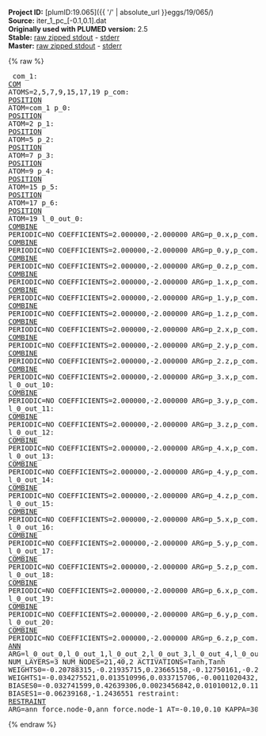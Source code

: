 **Project ID:** [plumID:19.065]({{ '/' | absolute_url }}eggs/19/065/)  
**Source:** iter_1_pc_[-0.1,0.1].dat  
**Originally used with PLUMED version:** 2.5  
**Stable:** [raw zipped stdout](iter_1_pc_[-0.1,0.1].dat.plumed.stdout.txt.zip) - [stderr](iter_1_pc_[-0.1,0.1].dat.plumed.stderr)  
**Master:** [raw zipped stdout](iter_1_pc_[-0.1,0.1].dat.plumed_master.stdout.txt.zip) - [stderr](iter_1_pc_[-0.1,0.1].dat.plumed_master.stderr)  

{% raw %}<pre>
com_1: <a href="https://plumed.github.io/doc-master/user-doc/html/_c_o_m.html">COM</a> ATOMS=2,5,7,9,15,17,19
p_com: <a href="https://plumed.github.io/doc-master/user-doc/html/_p_o_s_i_t_i_o_n.html">POSITION</a> ATOM=com_1
p_0: <a href="https://plumed.github.io/doc-master/user-doc/html/_p_o_s_i_t_i_o_n.html">POSITION</a> ATOM=2
p_1: <a href="https://plumed.github.io/doc-master/user-doc/html/_p_o_s_i_t_i_o_n.html">POSITION</a> ATOM=5
p_2: <a href="https://plumed.github.io/doc-master/user-doc/html/_p_o_s_i_t_i_o_n.html">POSITION</a> ATOM=7
p_3: <a href="https://plumed.github.io/doc-master/user-doc/html/_p_o_s_i_t_i_o_n.html">POSITION</a> ATOM=9
p_4: <a href="https://plumed.github.io/doc-master/user-doc/html/_p_o_s_i_t_i_o_n.html">POSITION</a> ATOM=15
p_5: <a href="https://plumed.github.io/doc-master/user-doc/html/_p_o_s_i_t_i_o_n.html">POSITION</a> ATOM=17
p_6: <a href="https://plumed.github.io/doc-master/user-doc/html/_p_o_s_i_t_i_o_n.html">POSITION</a> ATOM=19
l_0_out_0: <a href="https://plumed.github.io/doc-master/user-doc/html/_c_o_m_b_i_n_e.html">COMBINE</a> PERIODIC=NO COEFFICIENTS=2.000000,-2.000000 ARG=p_0.x,p_com.x
l_0_out_1: <a href="https://plumed.github.io/doc-master/user-doc/html/_c_o_m_b_i_n_e.html">COMBINE</a> PERIODIC=NO COEFFICIENTS=2.000000,-2.000000 ARG=p_0.y,p_com.y
l_0_out_2: <a href="https://plumed.github.io/doc-master/user-doc/html/_c_o_m_b_i_n_e.html">COMBINE</a> PERIODIC=NO COEFFICIENTS=2.000000,-2.000000 ARG=p_0.z,p_com.z
l_0_out_3: <a href="https://plumed.github.io/doc-master/user-doc/html/_c_o_m_b_i_n_e.html">COMBINE</a> PERIODIC=NO COEFFICIENTS=2.000000,-2.000000 ARG=p_1.x,p_com.x
l_0_out_4: <a href="https://plumed.github.io/doc-master/user-doc/html/_c_o_m_b_i_n_e.html">COMBINE</a> PERIODIC=NO COEFFICIENTS=2.000000,-2.000000 ARG=p_1.y,p_com.y
l_0_out_5: <a href="https://plumed.github.io/doc-master/user-doc/html/_c_o_m_b_i_n_e.html">COMBINE</a> PERIODIC=NO COEFFICIENTS=2.000000,-2.000000 ARG=p_1.z,p_com.z
l_0_out_6: <a href="https://plumed.github.io/doc-master/user-doc/html/_c_o_m_b_i_n_e.html">COMBINE</a> PERIODIC=NO COEFFICIENTS=2.000000,-2.000000 ARG=p_2.x,p_com.x
l_0_out_7: <a href="https://plumed.github.io/doc-master/user-doc/html/_c_o_m_b_i_n_e.html">COMBINE</a> PERIODIC=NO COEFFICIENTS=2.000000,-2.000000 ARG=p_2.y,p_com.y
l_0_out_8: <a href="https://plumed.github.io/doc-master/user-doc/html/_c_o_m_b_i_n_e.html">COMBINE</a> PERIODIC=NO COEFFICIENTS=2.000000,-2.000000 ARG=p_2.z,p_com.z
l_0_out_9: <a href="https://plumed.github.io/doc-master/user-doc/html/_c_o_m_b_i_n_e.html">COMBINE</a> PERIODIC=NO COEFFICIENTS=2.000000,-2.000000 ARG=p_3.x,p_com.x
l_0_out_10: <a href="https://plumed.github.io/doc-master/user-doc/html/_c_o_m_b_i_n_e.html">COMBINE</a> PERIODIC=NO COEFFICIENTS=2.000000,-2.000000 ARG=p_3.y,p_com.y
l_0_out_11: <a href="https://plumed.github.io/doc-master/user-doc/html/_c_o_m_b_i_n_e.html">COMBINE</a> PERIODIC=NO COEFFICIENTS=2.000000,-2.000000 ARG=p_3.z,p_com.z
l_0_out_12: <a href="https://plumed.github.io/doc-master/user-doc/html/_c_o_m_b_i_n_e.html">COMBINE</a> PERIODIC=NO COEFFICIENTS=2.000000,-2.000000 ARG=p_4.x,p_com.x
l_0_out_13: <a href="https://plumed.github.io/doc-master/user-doc/html/_c_o_m_b_i_n_e.html">COMBINE</a> PERIODIC=NO COEFFICIENTS=2.000000,-2.000000 ARG=p_4.y,p_com.y
l_0_out_14: <a href="https://plumed.github.io/doc-master/user-doc/html/_c_o_m_b_i_n_e.html">COMBINE</a> PERIODIC=NO COEFFICIENTS=2.000000,-2.000000 ARG=p_4.z,p_com.z
l_0_out_15: <a href="https://plumed.github.io/doc-master/user-doc/html/_c_o_m_b_i_n_e.html">COMBINE</a> PERIODIC=NO COEFFICIENTS=2.000000,-2.000000 ARG=p_5.x,p_com.x
l_0_out_16: <a href="https://plumed.github.io/doc-master/user-doc/html/_c_o_m_b_i_n_e.html">COMBINE</a> PERIODIC=NO COEFFICIENTS=2.000000,-2.000000 ARG=p_5.y,p_com.y
l_0_out_17: <a href="https://plumed.github.io/doc-master/user-doc/html/_c_o_m_b_i_n_e.html">COMBINE</a> PERIODIC=NO COEFFICIENTS=2.000000,-2.000000 ARG=p_5.z,p_com.z
l_0_out_18: <a href="https://plumed.github.io/doc-master/user-doc/html/_c_o_m_b_i_n_e.html">COMBINE</a> PERIODIC=NO COEFFICIENTS=2.000000,-2.000000 ARG=p_6.x,p_com.x
l_0_out_19: <a href="https://plumed.github.io/doc-master/user-doc/html/_c_o_m_b_i_n_e.html">COMBINE</a> PERIODIC=NO COEFFICIENTS=2.000000,-2.000000 ARG=p_6.y,p_com.y
l_0_out_20: <a href="https://plumed.github.io/doc-master/user-doc/html/_c_o_m_b_i_n_e.html">COMBINE</a> PERIODIC=NO COEFFICIENTS=2.000000,-2.000000 ARG=p_6.z,p_com.z
ann_force: <a href="https://plumed.github.io/doc-master/user-doc/html/_a_n_n.html">ANN</a> ARG=l_0_out_0,l_0_out_1,l_0_out_2,l_0_out_3,l_0_out_4,l_0_out_5,l_0_out_6,l_0_out_7,l_0_out_8,l_0_out_9,l_0_out_10,l_0_out_11,l_0_out_12,l_0_out_13,l_0_out_14,l_0_out_15,l_0_out_16,l_0_out_17,l_0_out_18,l_0_out_19,l_0_out_20 NUM_LAYERS=3 NUM_NODES=21,40,2 ACTIVATIONS=Tanh,Tanh  WEIGHTS0=-0.20788315,-0.21935715,0.23665158,-0.12750161,-0.2926003,-0.027337462,-0.004767389,0.26877189,-0.22171077,0.10416871,-0.11759962,0.21474953,-0.24097347,-0.11222795,-0.23218031,0.23649912,0.075392403,0.20336847,0.10392623,-0.033424389,0.28457499,0.33239758,0.12627494,0.28117171,-0.12930498,0.23814227,0.41794592,0.28215313,0.16602306,0.071689971,0.13629737,0.12090999,-0.05779675,-0.32326448,-0.068813235,-0.027014267,-0.1126589,0.069470696,-0.37710184,-0.072124995,0.24380301,-0.4132691,-0.038230833,-0.2486162,-0.073402084,0.074807227,0.24435896,0.022684375,0.14562728,-0.023053201,-0.2456945,0.01290368,0.066676773,-0.25807983,-0.21164413,-0.22778448,0.060041286,-0.1177735,-0.16515221,0.24914481,-0.20479941,-0.19467182,-0.011247543,-0.053855721,-0.10279315,0.24490798,-0.14683431,-0.20950362,-0.10982574,-0.14458269,0.31324223,0.079363339,-0.095816344,-0.15109926,-0.1889393,0.26661721,0.31143492,0.13534482,0.026041236,0.11737451,0.11982462,0.25283423,-0.04607838,-0.30209574,0.32005519,-0.063577823,0.081865899,-0.027977226,-0.19349809,0.30250889,0.050448656,0.030790519,-0.2105283,0.14009753,0.0073270765,-0.17446835,0.18029045,0.2352809,-0.091902643,-0.25533608,0.22369947,-0.14024688,-0.028541043,-0.14923944,-0.30809224,-0.26307705,-0.09290719,0.073875837,-0.22212118,-0.1698463,0.16847289,0.18786682,0.018562267,0.16765241,0.050455153,-0.20871195,-0.29774451,0.19702972,-0.21782959,-0.036428541,0.036807228,-0.1165547,0.17216712,-0.17966999,-0.24342123,0.14675763,0.2157146,0.029088095,0.15662998,0.15536757,0.0018551839,-0.1395226,-0.31034583,0.090821423,0.2802909,0.048951451,0.22139138,-0.035193395,-0.18794991,0.26449063,0.14138466,-0.077262647,-0.10974403,-0.22907656,0.18678492,-0.15715729,-0.24641806,-0.2978729,0.22860149,0.20054246,-0.14523482,0.26752996,-0.015558014,0.19386937,0.030356271,0.087073304,-0.19963565,-0.1371958,-0.11743906,-0.21370351,-0.031460807,0.17160085,0.1086945,-0.53524226,-0.25256246,-0.16490632,-0.49163201,-0.18780625,-0.13255133,0.091840878,0.173862,0.071271874,0.28274176,-0.14241138,-0.22390784,0.06091845,0.22075842,-0.068911262,-0.088466197,0.12638617,0.13301831,0.13913114,-0.12899868,-0.19682926,-0.069930099,0.24160837,-0.093742989,0.24717465,-0.073212244,-0.11524808,-0.095984377,0.19446996,-0.019908438,-0.18347718,0.16835144,-0.26214153,-0.077233955,-0.14412555,-0.035537392,-0.1725252,0.022488242,0.32220894,0.25003371,-0.19665541,0.20671803,0.17695782,-0.27964792,-0.064599596,-0.26057547,0.25605509,0.22241721,0.032539677,-0.28893986,0.033660796,0.03236562,-0.12677327,0.19837114,-0.088092662,-0.21821517,0.07630714,0.13681649,0.16201682,-0.054290708,-0.12661298,-0.12382299,0.11696351,-0.08276359,0.14232832,-0.24706776,-0.1586287,0.31534365,0.29468805,-0.042590469,-0.13911349,-0.27989581,-0.294411,-0.27912256,0.11744671,-0.16422823,-0.24718723,0.27166423,0.19617009,-0.24063917,-0.024269814,0.11462103,0.14271541,0.12004104,-0.3011809,-0.2682997,-0.034300443,-0.27710575,0.15737334,-0.023517665,-0.29892522,0.46887875,-0.11889919,-0.52155983,0.43241727,0.013659797,0.042579327,0.156652,0.059134305,0.1378167,0.084957629,-0.13636108,-0.29876417,0.4137426,-0.24609496,0.51108837,-0.16529788,-0.12474049,0.47146815,-0.14985825,-0.10054328,0.20112476,-0.27692842,-0.28243673,-0.17910315,-0.12935659,-0.27034667,-0.28820503,-0.26583436,-0.087248147,-0.22778115,-0.011059155,-0.16010089,-0.23609124,-0.040514011,0.22947057,0.15741645,-0.26971889,-0.12867953,0.080158405,0.075866759,-0.14142476,0.15726849,-0.047475427,0.075252704,0.063910007,-0.08902701,0.17777441,0.15661769,0.13984531,0.14359067,0.16056216,0.13621603,-0.16956043,0.0066054948,0.02479214,0.041992005,-0.22642609,-0.21529335,0.11878859,-0.17589901,0.24605109,0.061650634,-0.045595206,-0.030027656,-0.27290198,-0.073329531,0.24687518,-0.20368789,-0.17359295,-0.098056674,0.17116596,-0.25320587,-0.26385012,-0.27205113,-0.16229746,0.12239329,0.065037794,-0.25210351,-0.21315823,0.24362122,0.18102846,0.12915672,0.12347294,0.038968571,-0.08028426,0.069255926,-0.065554366,-0.21980019,0.063151732,-0.10841735,0.2659888,0.082426436,-0.26021859,-0.25521046,-0.15572387,0.024635008,0.091138162,0.26971415,0.10707512,0.086593941,0.088643402,-0.24305624,-0.23202924,0.13578813,0.063758522,-0.17121898,-0.020901019,0.048123721,-0.21283439,-0.21214369,0.14098275,0.27305803,0.16067818,0.14423344,0.052414626,-0.05379948,0.15473375,0.076618619,-0.20487292,0.092808746,0.037543587,-0.10774519,-0.27767679,0.092008643,-0.0059593306,-0.30729535,-0.2906692,-0.12001824,-0.39011386,0.24851893,0.27260083,-0.19796051,-0.28367624,-0.058156122,0.008564977,0.056163236,-0.05360673,0.009170833,0.13395752,-0.18827194,0.18665344,0.1452505,0.34057057,0.30675134,-0.018319627,-0.11913987,-0.24043812,0.26962477,0.089899875,0.25151762,-0.0021062302,-0.24734694,-0.049582284,0.16207419,0.21648107,-0.11895782,0.23073536,-0.045182079,-0.19072627,0.24087672,0.28689447,0.12867072,0.29866028,-0.30732408,-0.011279962,0.27768645,0.24141297,-0.16264184,-0.060305651,-0.13894439,-0.16745983,0.21350189,0.3084996,-0.018226242,0.080359682,0.0083907889,-0.14570494,0.30839372,0.13494962,-0.067009591,0.12887269,-0.027271327,-0.27021435,0.21364704,0.035594247,-0.13984847,0.051992852,-0.034084894,0.21376269,-0.24307626,-0.11215068,-0.16958487,0.27379811,-0.23013334,-0.038037263,0.067051016,-0.11578155,-0.086999565,-0.031195443,0.078358233,-0.1301523,0.11451554,-0.16706268,-0.026967319,-0.24223711,0.26680976,-0.32210758,0.23248734,0.0094360523,0.039168902,-0.011300287,-0.17823419,-0.2823073,-0.27380809,0.30206406,-0.026433524,0.20392817,-0.16389494,0.14897342,-0.257276,-0.14406487,-0.047566593,0.010230836,0.19103454,0.2102181,-0.083801478,-0.2894946,-0.30249175,0.27433157,0.1907793,-0.004391558,-0.40649721,0.030131048,-0.20743386,-0.42771617,-0.24177802,0.10917927,-0.17301556,0.29794836,-0.09233813,-0.10252482,0.10182092,-0.058106661,-0.085520677,0.16066511,-0.24632944,0.43172324,0.019986013,0.11026504,0.3075358,0.1849748,-0.097259536,0.020785293,-0.18698379,0.28583258,0.026784549,0.071931444,-0.19948027,0.1199256,0.34860739,-0.32592937,-0.23920242,0.14746034,-0.30263448,-0.18146789,-0.10209565,-0.15999283,-0.16886997,0.25595066,0.23498447,0.061797593,-0.0091696652,0.022183027,-0.14967956,-0.045773726,0.28133476,-0.30660239,-0.11361466,0.059875704,0.20531529,0.16961974,-0.12851246,0.047556739,0.20967259,0.13455287,0.30481708,-0.22575165,0.28764006,0.15049776,-0.1320387,-0.20750315,-0.15277334,0.39058012,0.19585375,0.070223138,0.56332415,0.3657881,0.24168621,0.12890193,0.19996198,0.010370689,-0.0066331914,-0.11651833,0.077293344,0.38809794,0.035180613,0.12624815,-0.43544713,-0.34303933,-0.10451352,-0.29232705,-0.31139523,-0.065020643,0.14203301,0.030539179,-0.20047256,0.22689155,0.19535972,-0.024229409,0.22808227,-0.15842514,0.04006017,-0.20925531,-0.32542378,0.062782481,0.28062195,0.086582825,-0.16122301,0.24726185,0.23379838,-0.059547126,0.098421544,0.18342887,-0.099068798,-0.13426051,-0.23018698,-0.17386229,-0.31593817,0.29935306,-0.26582706,0.28024527,-0.19361752,0.28680879,-0.23057897,-0.20836908,-0.14655159,0.20657612,0.20652632,0.11945868,-0.058433473,0.019712467,-0.088899367,0.17620504,0.30921251,0.036048546,-0.013157652,0.20599829,-0.03894363,0.25464821,0.26080588,0.23557055,0.23793498,0.0058009233,-0.023684939,-0.23930869,0.22327085,-0.21348253,-0.2587412,0.18245208,0.22970647,0.075889274,0.29142636,-0.13216157,-0.079644762,-0.0061145206,-0.18822338,-0.26668125,0.25718224,-0.27521342,-0.29052478,0.27005428,0.18305787,0.26601404,0.10460381,0.27991328,-0.19206013,-0.094260015,-0.027966879,-0.22699732,-0.2512095,-0.2176863,0.047875203,0.0071015949,0.32302922,0.28580368,0.28264984,0.17956254,-0.3793402,0.17043509,-0.25617471,-0.57788891,0.06629879,0.10696329,0.074377224,-0.08738663,0.025817351,0.093116194,-0.0885581,-0.25400114,-0.061460745,-0.19205029,-0.020268017,0.67889488,-0.17644741,0.02034173,0.48833662,-0.26329809,-0.1629094,-0.22241163,-0.1698956,0.28873619,-0.1454033,0.21608816,-0.33011526,0.075762898,0.31516483,0.18825464,0.041412037,0.23740037,-0.18757291,0.2646454,0.32043511,-0.28348956,-0.13203147,-0.023511913,-0.21184291,-0.23426847,0.14211778,0.32194605,0.16917783,-0.028907672,0.13953024,-0.28771296,0.066267386,0.043550521,-0.10882643,0.081958242,-0.19396153,-0.27637005,0.11727135,0.044193182,0.048245251,-0.17284276,0.17261016,-0.019507114,-0.14994507,-0.23934017,-0.22154279,0.0549605,0.26129252,-0.26506495,-0.26729852,-0.051807843,-0.10567591,0.022054618,-0.11149606,0.33872074,0.2112686,0.23005374,0.2568818,0.03637784,0.30933753,-0.032637,0.14611754,0.37702709,0.08059521,-0.18129258,-0.072460376,-0.30030599,-0.14389791,-0.14723121,-0.12407088,-0.16588902,0.1246621,-0.044156007,-0.27038041,0.14687841,-0.26174998,0.16518296,-0.26842687,-0.0064010383,-0.20213531,0.23905215,0.12095118,-0.045200452,-0.042422183,0.20638405,-0.24127029,0.20233819,0.078077272,-0.12417658,0.08966247,-0.33069012,-0.060674023,0.24128023,-0.092761755,0.24894029,-0.20323759,-0.26701847,-0.038789235,-0.22663647,-0.25753862,0.25840515,0.16061595,0.18624377,-0.12179952,-0.31330612,-0.029420247,-0.24514565,-0.28506938,0.19524863,0.21168964,0.0015084137,0.073775031,-0.14072846,0.14323212,0.28386277,0.21334606,0.016245915,-0.23606181,-0.15757576,-0.011594629,-0.12050824,0.061757255,0.34925401,-0.034432735,-0.17699851,-0.26923701,-0.037949152,-0.29127979,0.22635585,-0.074394204,-0.13905238,0.055382021,-0.12349432,0.042656295,0.30126983,-0.21292377,0.12717976,0.3257212,0.15727831,0.008519928,-0.17361443,0.12074856,-0.14084765,-0.13041243,-0.2031866,0.12743202,0.043283828,0.36169264,-0.35432687,-0.56161243,0.3564457,-0.13094608,-0.51278013,0.10406954,-0.36167669,0.077594049,-0.24043851,0.092937447,-0.022318054,0.23549488,-0.06594079,-0.11957872,0.13211375,-0.016381444,0.14375442,0.20610656,0.31059971,0.22805022,-0.24987671,-0.117455,-0.026713137,-0.086493619,-0.25620663,-0.10346776 WEIGHTS1=-0.034275521,0.013510996,0.033715706,-0.0011020432,-0.32799649,0.31365937,0.21976307,-0.095315404,0.20210591,0.26876104,0.262485,0.01122853,0.19054243,-0.046888106,-0.27364525,0.20509283,0.017117292,0.11348405,0.28357109,-0.087585486,0.27804449,0.15963377,0.043297395,-0.059006218,0.00098780764,0.32142699,0.18799193,-0.22726944,0.034744516,0.075601973,-0.13123247,0.074274428,0.11513332,-0.29360518,-0.15163863,-0.13738696,-0.11257867,0.1908998,0.28611898,-0.31631136,-0.18205971,0.33813837,-0.081146136,0.14441372,0.096379682,0.33438805,0.10540812,0.4316535,0.053461362,0.25783783,0.095996909,-0.12485828,-0.99708587,-0.092503741,-0.15947847,0.12007415,-0.15973581,-0.078086153,0.30393755,0.030979291,-0.22401769,0.14798404,-0.11404206,-0.43892756,0.29466382,-0.0081637381,-1.013689,-0.34990871,-0.046645418,0.13079956,-0.12821732,-0.6814841,-0.51308745,0.24184868,0.67600209,0.14834993,0.12727985,-0.1297064,-0.91685808,-0.2398639  BIASES0=-0.032741599,0.42639306,0.0023456842,0.01010012,0.11736266,-0.2580151,-0.025438569,0.41073856,-0.061636679,-0.13907985,0.15861152,0.11203173,-0.87096268,0.047829419,-0.0039017703,-0.029557582,0.14201449,0.011471862,0.20128115,-0.027067702,0.14537932,-0.027754897,0.04484484,-0.61812127,-0.28109387,0.0053660451,-0.91952991,0.27414134,-0.014845694,-0.012060091,-0.049774732,-0.76174879,0.43592969,-0.16667081,-0.71480811,-0.03138845,0.0014326287,0.01697954,-0.85102588,0.21329881 BIASES1=-0.06239168,-1.2436551
restraint: <a href="https://plumed.github.io/doc-master/user-doc/html/_r_e_s_t_r_a_i_n_t.html">RESTRAINT</a> ARG=ann_force.node-0,ann_force.node-1 AT=-0.10,0.10 KAPPA=3000,3000
</pre>{% endraw %}
